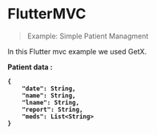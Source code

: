 # FlutterMVC

> Example: Simple Patient Managment

In this Flutter mvc example we used GetX. 

<b>Patient data :<b>

    {
        "date": String,
        "name": String,
        "lname": String,
        "report": String,
        "meds": List<String>
    }